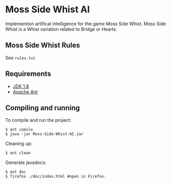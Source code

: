 # Moss Side Whist AI
Implemention artifical intelligence for the game Moss Side Whist. Moss Side Whist is a Whist variation related to Bridge or Hearts.

## Moss Side Whist Rules
See ```rules.txt```


## Requirements
* [JDK 1.8](http://openjdk.java.net/install/)
* [Apache Ant](http://ant.apache.org/)


## Compiling and running
To compile and run the project:
```
$ ant comile
$ java -jar Moss-Side-Whist-AI.jar
```
Cleaning up:
```
$ ant clean
```

Generate javadocs:
```
$ ant doc
$ firefox ./doc/index.html #open in Firefox.
```

